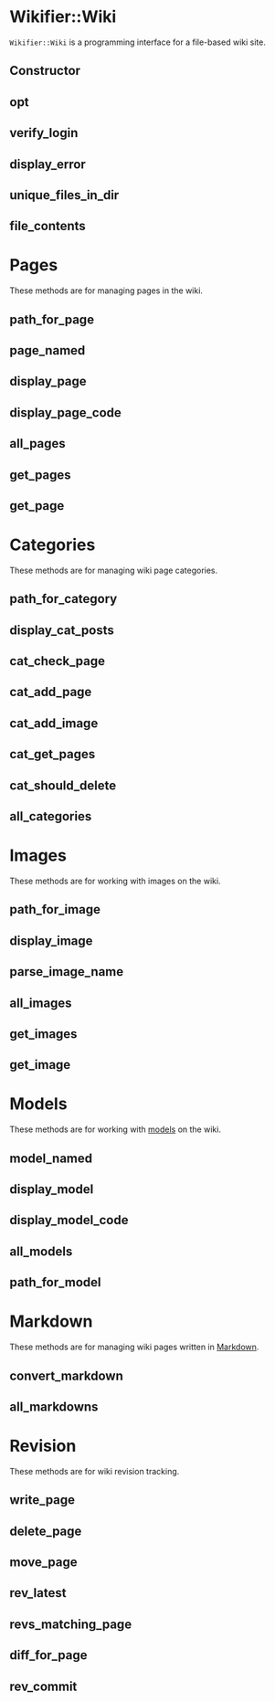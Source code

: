 # Wikifier::Wiki

`Wikifier::Wiki` is a programming interface for a file-based wiki site.

## Constructor

## opt

## verify_login

## display_error

## unique_files_in_dir

## file_contents

# Pages

These methods are for managing pages in the wiki.

## path_for_page

## page_named

## display_page

## display_page_code

## all_pages

## get_pages

## get_page

# Categories

These methods are for managing wiki page categories.

## path_for_category

## display_cat_posts

## cat_check_page

## cat_add_page

## cat_add_image

## cat_get_pages

## cat_should_delete

## all_categories

# Images

These methods are for working with images on the wiki.

## path_for_image

## display_image

## parse_image_name

## all_images

## get_images

## get_image

# Models

These methods are for working with [models](../models.md) on the wiki.

## model_named

## display_model

## display_model_code

## all_models

## path_for_model

# Markdown

These methods are for managing wiki pages written in [Markdown](../markdown.md).

## convert_markdown

## all_markdowns

# Revision

These methods are for wiki revision tracking.

## write_page

## delete_page

## move_page

## rev_latest

## revs_matching_page

## diff_for_page

## rev_commit
